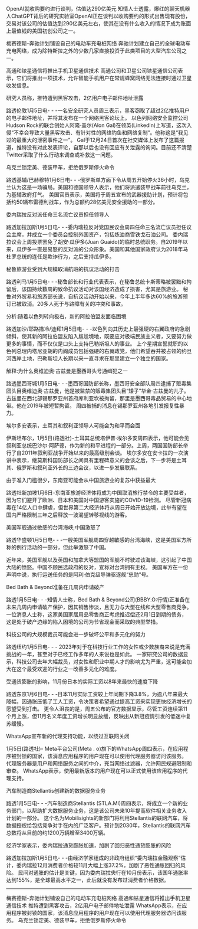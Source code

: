 



OpenAI就收购要约进行谈判，估值达290亿美元
知情人士透露，爆红的聊天机器人ChatGPT背后的研究实验室OpenAI正在谈判以收购要约的形式出售现有股份，交易对该公司的估值达到290亿美元左右，使其在没有什么收入的情况下成为账面上最值钱的美国初创公司之一。


梅赛德斯-奔驰计划铺设自己的电动车充电桩网络
奔驰计划建立自己的全球电动车充电网络，成为除特斯拉之外的少数几家直接投资于此类项目的大型汽车公司之一。


高通和铱星通信将推出手机卫星通信技术
高通公司和卫星公司铱星通信公司表示，它们将推出一项技术，允许智能手机用户在常规蜂窝网络无法连接时通过卫星收发信息。




研究人员称，推特遭到黑客攻击，2亿用户电子邮件地址泄露

路透伦敦1月5日电- - -一名安全研究人员周三表示，黑客窃取了超过2亿推特用户的电子邮件地址，并将其发布在一个网络黑客论坛上。
以色列网络安全监控公司Hudson Rock的联合创始人阿隆·盖尔(Alon Gal)在领英(LinkedIn)上写道，这次入侵“不幸会导致大量黑客攻击、有针对性的网络钓鱼和网络复制”。他称这是“我见过的最重大的泄密事件之一”。
Gal于12月24日首次在社交媒体上发布了这篇报道，推特没有对此发表评论，自那以后也没有回应有关泄露的询问。目前还不清楚Twitter采取了什么行动来调查或补救这一问题。



乌克兰锁定美、德装甲车，拒绝俄罗斯停火命令

路透基辅/巴赫穆特1月6日电- - -俄罗斯单方面下令从周五开始停火36小时，乌克兰认为这是一场骗局。美国和德国领导人表示，他们将派遣装甲战车前往乌克兰，为基辅政府打气。
美国官员表示，美国将于周五宣布的武器援助计划，预计将包括约50辆布雷德利战车，作为总额约28亿美元安全援助的一部分。



委内瑞拉反对派任命三名流亡议员担任领导人

路透加拉加斯1月5日电- - -委内瑞拉反对党国民议会周四任命三名流亡议员担任议会主席，并成立一个委员会控制外国资产，包括炼油商雪铁戈石油公司。
委内瑞拉议会上周投票罢免了胡安·瓜伊多(Juan Guaido)的临时总统职务。自2019年以来，瓜伊多一直是易怒的反对派的公众形象。美国和其他国家政府认为2018年马杜罗总统的连任是欺诈行为，之后支持瓜伊多。


秘鲁旅游业受到大规模取消航班的抗议活动的打击

路透利马1月5日电- - -秘鲁部长和行业代表表示，在秘鲁总统卡斯蒂略被罢黜和拘留后，该国持续数周的致命抗议活动对该国经济造成了损害，尤其是旅游业。
秘鲁对外贸易和旅游部长说，自抗议活动开始以来，今年上半年多达60%的旅游预订已被取消。20多人死于与路障有关的冲突和事故。


分析:随着以色列转向极右，新的阿拉伯盟友面临困境

路透加沙/耶路撒冷/迪拜1月5日电- - -以色列向其历史上最强硬的右翼政府的急剧倾斜，使其新的阿拉伯盟友陷入尴尬境地，既要应对极端民族主义者，又要努力做更多的事情，而不仅仅是口头上支持巴勒斯坦人的事业。
上个星期宣誓就职的以色列总理内塔尼亚胡的内阁成员包括强硬的右翼政党，他们希望吞并被占领的约旦河西岸土地，巴勒斯坦人长期以来一直寻求在那里建立一个独立的国家。



解释:为什么奥维迪奥·古兹曼是墨西哥头号通缉犯之一

路透墨西哥城1月5日电- - -墨西哥国防部长称，墨西哥安全部队周四逮捕了贩毒集团头目奥维迪奥·古兹曼，他是被监禁的贩毒集团头目“矮子”华金·古兹曼的儿子。
古兹曼在西北部锡那罗亚州首府库利亚坎被拘留，那里是墨西哥毒品贸易的中心地带。他在2019年被短暂拘留。
周四被捕的消息在锡那罗亚州各地引发报复性暴力。


埃尔多安表示，土耳其和叙利亚领导人可能会为和平而会面

伊斯坦布尔，1月5日(路透社)-土耳其总统塔伊普·埃尔多安周四表示，他可能会见叙利亚总统巴沙尔·阿萨德，作为新的和平进程的一部分。上周，两国国防部长举行了自2011年叙利亚战争开始以来的最高级别会谈。
埃尔多安在安卡拉的一次演讲中表示，继莫斯科国防部长之间具有里程碑意义的会谈之后，下一步将是土耳其、俄罗斯和叙利亚外长的三边会议，以进一步发展联系。




由于准入门槛很少，东南亚可能会从中国旅游业的复苏中获益最大

路透社新加坡1月6日-东南亚旅游经济体将成为中国取消旅行禁令的主要受益者，因为它们避开了欧洲、日本和美国对中国游客实施的COVID-19检测。
尽管新冠病毒在14亿人口中肆虐，但世界第二大经济体将从周日开始开放边境，此举有望在国内严格限制三年之后释放一波渴望转移视线的游客。




美国军舰通过敏感的台湾海峡;中国激怒了

路透华盛顿1月5日电- - -一艘美国军舰周四穿越敏感的台湾海峡，这是美国军方所称的例行活动的一部分，但此举激怒了中国。

近年来，美国军舰以及英国和加拿大等盟国的军舰不时驶过该海峡，这引起了中国大陆的愤怒。中国不顾民选政府的反对，宣称对台湾拥有主权。
美国军方在一份声明中说，执行运送任务的是阿利·伯克级导弹驱逐舰“忠勋”号。



Bed Bath & Beyond准备在几周内申请破产

路透1月5日电- - -知情人士称，Bed Bath & Beyond公司(BBBY.O:行情)正准备在未来几周内申请破产保护，因其销售惨淡，且无力与大型在线和大型零售商竞争。
一位消息人士称，这家美国家居用品零售商正考虑推迟偿还2月1日到期的债务，这是处于破产边缘的陷入困境的公司为节省现金而采取的典型举措。



科技公司的大规模裁员可能会进一步破坏公平和多元化的努力

路透纽约1月5日电- - - 2023年对于在科技行业工作的女性或少数族裔来说是充满挑战的一年，甚至对于已经工作多年的人来说也是如此。
一家研究公司的数据显示，科技公司去年大幅裁员，对女性和职业中期人才的影响尤为严重，这可能会加大在这个最受欢迎的行业之一改善多元化的难度。


受通货膨胀的影响，11月份日本的实际工资以8年来最快的速度下降

路透东京1月6日电- - -日本11月实际工资较上年同期下降3.8%，为逾八年来最大降幅，因通胀压低了工人工资，令决策者希望通过提高工资来实现更快经济增长的愿望受到打击。
更令人沮丧的是，周五公布的官方数据显示，尽管工资连续第11个月上涨，但11月名义年度工资增长明显放缓，反映出从新冠疫情引发的低迷中复苏缓慢。



WhatsApp宣布新的代理支持功能，以绕过互联网关闭

1月5日(路透社)- Meta平台公司(Meta . o)旗下的WhatsApp周四表示，在应用程序被封锁的国家，该消息应用程序的用户现在可以使用代理服务器访问该服务。
代理服务器是用户和网络服务之间的中介，充当网络过滤器，允许网民规避限制和审查。
WhatsApp表示，使用最新版本的用户现在可以正式使用该应用程序的代理支持。



汽车制造商Stellantis创建新的数据服务业务

路透1月5日电- - -汽车制造商Stellantis (STLA.MI)周四表示，将成立一个新的业务部门，以帮助扩大数据服务业务，这是该公司未来10年提高软件相关业务收入计划的一部分。
这个名为Mobilisights的新部门将利用Stellantis的联网汽车，将数据授权给包括竞争对手在内的广泛客户。预计到2030年，Stellantis的联网汽车总数将从目前的约1200万辆增至3400万辆。


经济学家表示，委内瑞拉通货膨胀加速，加剧了回归恶性通货膨胀的风险

路透加拉加斯1月5日电- - -由经济学家组成的非政府组织“委内瑞拉金融观察”估计，委内瑞拉12月消费者价格较11月大幅上涨37.2%，加剧了恶性通胀回归的风险。
民间对通胀的估计是关键，因为委内瑞拉央行在10月份表示，该国年通胀率达到155%，是全球最高水平之一，此后就没有发布过消费者价格数据。



---

梅赛德斯-奔驰计划铺设自己的电动车充电桩网络
高通和铱星通信将推出手机卫星通信技术
推特遭到黑客攻击，2亿用户电子邮件地址泄露
WhatsApp表示，在应用程序被封锁的国家，该消息应用程序的用户现在可以使用代理服务器访问该服务。
乌克兰锁定美、德装甲车，拒绝俄罗斯停火命令
